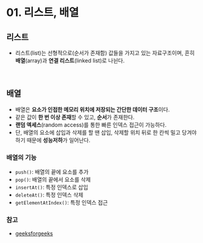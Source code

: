 # 01. 리스트, 배열

## 리스트

- 리스트(list)는 선형적으로(순서가 존재함) 값들을 가지고 있는 자료구조이며, 흔히 **배열**(array)과 **연결 리스트**(linked list)로 나뉜다.

<br>

## 배열

- 배열은 **요소가 인접한 메모리 위치에 저장되는 간단한 데이터 구조**이다.
- 같은 값이 **한 번 이상 존재**할 수 있고, **순서**가 존재한다.
- **랜덤 엑세스**(random access)를 통한 빠른 인덱스 접근이 가능하다.
- 단, 배열의 요소에 삽입과 삭제를 할 땐 삽입, 삭제할 위치 뒤로 한 칸씩 밀고 당겨야 하기 때문에 **성능저하**가 일어난다.

### 배열의 기능

- `push()`: 배열의 끝에 요소를 추가
- `pop()`: 배열의 끝에서 요소를 삭제
- `insertAt()`: 특정 인덱스로 삽입
- `deleteAt()`: 특정 인덱스 삭제
- `getElementAtIndex()`: 특정 인덱스 접근

### 참고

- [geeksforgeeks](https://www.geeksforgeeks.org/implementation-of-array-class-in-javascript/)
